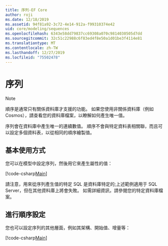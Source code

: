 ```yaml
---
title: 序列-EF Core
author: roji
ms.date: 12/18/2019
ms.assetid: 94f81a92-3c72-4e14-912a-f99310374e42
uid: core/modeling/sequences
ms.openlocfilehash: 6343e58dd79837cc69308a070c9814030505d7dd
ms.sourcegitcommit: 32c51c22988c6f83ed4f8e50a1d01be3f4114e81
ms.translationtype: MT
ms.contentlocale: zh-TW
ms.lasthandoff: 12/27/2019
ms.locfileid: "75502478"
---
```

# <a name="sequences"></a>序列

> [!NOTE]  
> 順序是通常只有關係資料庫才支援的功能。 如果您使用非關係資料庫（例如 Cosmos），請查看您的資料庫檔案，以瞭解如何產生唯一值。

序列會在資料庫中產生唯一的連續數值。 順序不會與特定資料表相關聯，而且可以設定多個資料表，以從相同的順序繪製值。

## <a name="basic-usage"></a>基本使用方式

您可以在模型中設定序列，然後用它來產生屬性的值：

[!code-csharp[Main](../../../samples/core/Modeling/FluentAPI/Sequence.cs?name=Sequence&highlight=3,7)]

請注意，用來從序列產生值的特定 SQL 是資料庫特定的;上述範例適用于 SQL Server，但在其他資料庫上將會失敗。 如需詳細資訊，請參閱您的特定資料庫檔案。

## <a name="configuring-sequence-settings"></a>進行順序設定

您也可以設定序列的其他層面，例如其架構、開始值、增量等：

[!code-csharp[Main](../../../samples/core/Modeling/FluentAPI/SequenceConfiguration.cs?name=SequenceConfiguration&highlight=3-5)]
